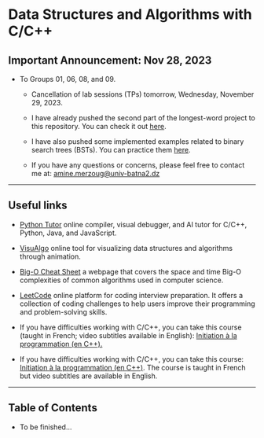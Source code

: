 # Data Structures and Algorithms with C/C++

## Important Announcement: Nov 28, 2023

- To Groups 01, 06, 08, and 09.
  - Cancellation of lab sessions (TPs) tomorrow, Wednesday, November 29, 2023.
  
  - I have already pushed the second part of the longest-word project to this repository. You can check it out [here](6.%20final_projects/longest_word/part_2/).  

  - I have also pushed some implemented examples related to binary search trees (BSTs). You can practice them [here](./4.%20non_linear_data_structures/1.%20trees/2.%20binary_search_trees/). 

  - If you have any questions or concerns, please feel free to contact me at: [amine.merzoug@univ-batna2.dz](mailto:amine.merzoug@univ-batna2.dz)


---

## Useful links 

- [Python Tutor](https://pythontutor.com) online compiler, visual debugger, and AI tutor for C/C++, Python, Java, and JavaScript.

- [VisuAlgo](https://visualgo.net) online tool for visualizing data structures and algorithms through animation.

- [Big-O Cheat Sheet](https://www.bigocheatsheet.com/) a webpage that covers the space and time Big-O complexities of common algorithms used in computer science.

- [LeetCode](https://leetcode.com/) online platform for coding interview preparation. It offers a collection of coding challenges to help users improve their programming and problem-solving skills.

- If you have difficulties working with C/C++, you can take this course (taught in French; video subtitles available in English): [Initiation à la programmation (en C++).](https://www.coursera.org/learn/initiation-programmation-cpp)

- If you have difficulties working with C/C++, you can take this course: [Initiation à la programmation (en C++)](https://www.coursera.org/learn/initiation-programmation-cpp). The course is taught in French but video subtitles are available in English.


---

## Table of Contents

- To be finished...
